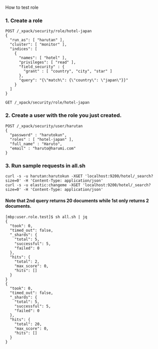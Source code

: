 How to test role

### 1. Create a role
```
POST /_xpack/security/role/hotel-japan
{
  "run_as": [ "harutan" ],
  "cluster": [ "monitor" ],
  "indices": [
    {
      "names": [ "hotel" ],
      "privileges": [ "read" ],
      "field_security" : {
        "grant" : [ "country", "city", "star" ]
      },
      "query": "{\"match\": {\"country\": \"japan\"}}"
    }
  ]
}

GET /_xpack/security/role/hotel-japan
```

### 2. Create a user with the role you just created.

```
POST /_xpack/security/user/harutan
{
  "password" : "harutokun",
  "roles" : [ "hotel-japan" ],
  "full_name" : "Haruto",
  "email" : "haruto@harumi.com"
}
```

### 3. Run sample requests in all.sh
```
curl -s -u harutan:harutokun -XGET 'localhost:9200/hotel/_search?size=0' -H 'Content-Type: application/json' 
curl -s -u elastic:changeme -XGET 'localhost:9200/hotel/_search?size=0' -H 'Content-Type: application/json' 
```

#### Note that 2nd query returns 20 documents while 1st only returns 2 documents.
```
[mbp:user.role.test]$ sh all.sh | jq
{
  "took": 0,
  "timed_out": false,
  "_shards": {
    "total": 5,
    "successful": 5,
    "failed": 0
  },
  "hits": {
    "total": 2,
    "max_score": 0,
    "hits": []
  }
}
{
  "took": 0,
  "timed_out": false,
  "_shards": {
    "total": 5,
    "successful": 5,
    "failed": 0
  },
  "hits": {
    "total": 20,
    "max_score": 0,
    "hits": []
  }
}
```
